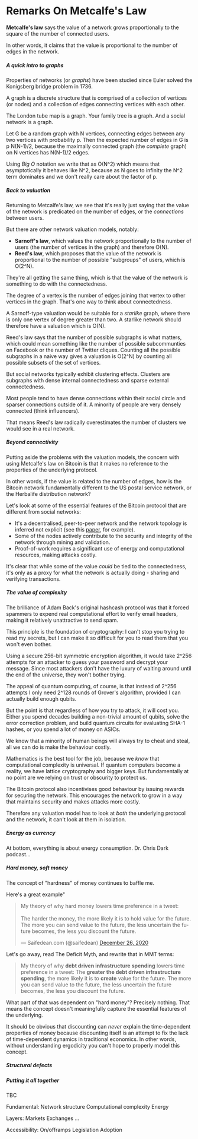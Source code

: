 # Remarks On Metcalfe's Law
__Metcalfe's law__ says the value of a network grows proportionally to the square of the number of connected users.

In other words, it claims that the value is proportional to the number of edges in the network.

##### A quick intro to graphs

Properties of networks (or _graphs_) have been studied since Euler solved the Konigsberg bridge problem in 1736.

A graph is a discrete structure that is comprised of a collection of vertices (or nodes) and a collection of edges connecting vertices with each other.

The London tube map is a graph. Your family tree is a graph. And a social network is a graph.

Let G be a random graph with N vertices, connecting edges between any two vertices with probability p. Then the expected number of edges in G is p N(N-1)/2, because the maximally connected graph (the _complete_ graph) on N vertices has N(N-1)/2 edges.

Using _Big O_ notation we write that as O(N^2) which means that asymptotically it behaves like N^2, because as N goes to infinity the N^2 term dominates and we don't really care about the factor of p.

##### Back to valuation
Returning to Metcalfe's law, we see that it's really just saying that the value of the network is predicated on the number of edges, or the _connections_ between users.

But there are other network valuation models, notably:

- __Sarnoff's law__, which values the network proportionally to the number of users (the number of vertices in the graph) and therefore O(N).
- __Reed's law__, which proposes that the value of the network is proportional to the number of possible "subgroups" of users, which is O(2^N).

They're all getting the same thing, which is that the value of the network is something to do with the connectedness.

The degree of a vertex is the number of edges joining that vertex to other vertices in the graph. That's one way to think about connectedness.

A Sarnoff-type valuation would be suitable for a _starlike_ graph, where there is only one vertex of degree greater than two. A starlike network should therefore have a valuation which is O(N).

Reed's law says that the number of possible subgraphs is what matters, which could mean something like the number of possible subcommunties on Facebook or the number of Twitter cliques. Counting all the possible subgraphs in a naive way gives a valuation is O(2^N) by counting all possible subsets of the set of vertices.

But social networks typically exhibit clustering effects. Clusters are subgraphs with dense internal connectedness and sparse external connectedness.

Most people tend to have dense connections within their social circle and sparser connections outside of it. A minority of people are very densely connected (think influencers).

That means Reed's law radically overestimates the number of clusters we would see in a real network.

##### Beyond connectivity
Putting aside the problems with the valuation models, the concern with using Metcalfe's law on Bitcoin is that it makes no reference to the properties of the underlying protocol.

In other words, if the value is related to the number of edges, how is the Bitcoin network fundamentally different to the US postal service network, or the Herbalife distribution network?

Let's look at some of the essential features of the Bitcoin protocol that are different from social networks:

- It's a decentralised, peer-to-peer network and the network topology is inferred not explicit (see this [paper](https://arxiv.org/pdf/1812.00942.pdf), for example).
- Some of the nodes actively contribute to the security and integrity of the network through mining and validation.
- Proof-of-work requires a significant use of energy and computational resources, making attacks costly.

It's clear that while some of the value _could_ be tied to the connectedness, it's only as a proxy for what the network is actually doing - sharing and verifying transactions.

##### The value of complexity
The brilliance of Adam Back's original hashcash protocol was that it forced spammers to expend real computational effort to verify email headers, making it relatively unattractive to send spam.

This principle is the foundation of cryptography: I can't stop you trying to read my secrets, but I can make it so difficult for you to read them that you won't even bother.

Using a secure 256-bit symmetric encryption algorithm, it would take 2^256 attempts for an attacker to guess your password and decrypt your message. Since most attackers don't have the luxury of waiting around until the end of the universe, they won't bother trying.

The appeal of quantum computing, of course, is that instead of 2^256 attempts I only need 2^128 rounds of Grover's algorithm, provided I can actually build enough qubits.

But the point is that regardless of how you try to attack, it will cost you. Either you spend decades building a non-trivial amount of qubits, solve the error correction problem, and build quantum circuits for evaluating SHA-1 hashes, or you spend a lot of money on ASICs.

We know that a minority of human beings will always try to cheat and steal, all we can do is make the behaviour costly.

Mathematics is the best tool for the job, because we _know_ that computational complexity is universal. If quantum computers become a reality, we have lattice cryptography and bigger keys. But fundamentally at no point are we relying on trust or obscurity to protect us.

The Bitcoin protocol also incentivises good behaviour by issuing rewards for securing the network. This encourages the network to grow in a way that maintains security and makes attacks more costly.

Therefore any valuation model has to look at _both_ the underlying protocol and the network, it can't look at them in isolation.

##### Energy as currency
At bottom, everything is about energy consumption. Dr. Chris Dark podcast...

##### Hard money, soft money

The concept of "hardness" of money continues to baffle me.

Here's a great example"

<blockquote class="twitter-tweet"><p lang="en" dir="ltr">My theory of why hard money lowers time preference in a tweet:<br><br>The harder the money, the more likely it is to hold value for the future. The more you can send value to the future, the less uncertain the future becomes, the less you discount the future.</p>&mdash; Saifedean.com (@saifedean) <a href="https://twitter.com/saifedean/status/1342913179098243073?ref_src=twsrc%5Etfw">December 26, 2020</a></blockquote>

Let's go away, read The Deficit Myth, and rewrite that in MMT terms:

> My theory of why **debt driven infrastructure spending** lowers time preference in a tweet: The **greater the debt driven infrastructure spending**, the more likely it is to **create** value for the future. The more you can send value to the future, the less uncertain the future becomes, the less you discount the future.

What part of that was dependent on "hard money"? Precisely nothing. That means the concept doesn't meaningfully capture the essential features of the underlying.

It should be obvious that discounting can _never_ explain the time-dependent properties of money because discounting itself is an attempt to fix the lack of time-dependent dynamics in traditional economics. In other words, without understanding ergodicity you can't hope to properly model this concept.

##### Structural defects

##### Putting it all together
TBC

Fundamental:
Network structure
Computational complexity
Energy

Layers:
Markets
Exchanges
...

Accessibility:
On/offramps
Legislation
Adoption
